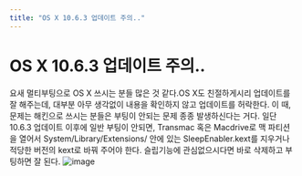 ```yaml
---
title: "OS X 10.6.3 업데이트 주의.."
---
```

# OS X 10.6.3 업데이트 주의..

요새 멀티부팅으로 OS X 쓰시는 분들 많은 것 같다.OS X도 친절하게시리 업데이트를 잘 해주는데, 대부분 아무 생각없이 내용을 확인하지 않고 업데이트를 허락한다. 이 때, 문제는 해킨으로 쓰시는 분들은 부팅이 안되는 문제 종종 발생하신다는 거다.
일단 10.6.3 업데이트 이후에 일반 부팅이 안되면, 
Transmac 혹은 Macdrive로 맥 파티션을 열어서 System/Library/Extensions/ 안에 있는 SleepEnabler.kext를 지우거나 적당한 버전의 kext로 바꿔 주어야 한다. 슬립기능에 관심없으시다면 바로 삭제하고 부팅하면 잘 된다.
![image](e094aeaf320d7a84200b939aa7c520e1.jpg)


